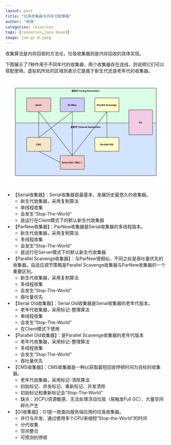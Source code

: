 ```yaml
---
layout: post
title: "垃圾收集器与内存分配策略"
author: "郝强"
categories: resources
tags: [resources,java based]
image: jvm-gc-0.jpeg
---
```


收集算法是内存回收的方法论，垃圾收集器则是内存回收的具体实现。

下图展示了7种作用于不同年代的收集器，两个收集器存在连线，则说明它们可以搭配使用。虚拟机所处的区域则表示它是属于新生代还是老年代的收集器。

![jvm-gc-1](../assets/img/jvm-gc-1.png)

- 【Serial收集器】：Serial收集器是最基本，发展历史最悠久的收集器。
  - 新生代收集器，采用复制算法
  - 单线程收集
  - 会发生“Stop-The-World”
  - 是运行在Client模式下的默认新生代收集器
- 【ParNew收集器】：ParNew收集器是Serial收集器的多线程版本。
  - 新生代收集器，采用复制算法
  - 多线程收集
  - 会发生“Stop-The-World”
  - 是运行在Server模式下的默认新生代收集器
- 【Parallel Scavenge收集器】：与ParNew很相似，不同之处是吞吐量优先的收集器。自适应调节策略是Parallel Scavenge收集器与ParNew收集器的一个重要区别。
  - 新生代收集器，采用复制算法
  - 多线程收集
  - 会发生“Stop-The-World”
  - 吞吐量优先
- 【Serial Old收集器】：Serial Old收集器是Serial收集器的老年代版本。
  - 老年代收集器，采用标记-整理算法
  - 单线程收集
  - 会发生“Stop-The-World”
  - 在Client模式下使用
- 【Parallel Old收集器】：是Parallel Scavenge收集器的老年代版本
  - 老年代收集器，采用标记-整理算法
  - 多线程收集
  - 会发生“Stop-The-World”
  - 吞吐量优先
- 【CMS收集器】：CMS收集器是一种以获取最短回收停顿时间为目标的收集器。
  - 老年代收集器，采用标记-清除算法
  - 初始标记、并发标记、重新标记、并发清除
  - 初始标记和重新标记会“Stop-The-World”
  - 缺点：对CPU资源敏感、无法处理浮动垃圾（易触发Full GC）、大量空间碎片产生
- 【G1收集器】：G1是一款面向服务端应用的垃圾收集器。
  - 并行与并发、通过使用多个CPU来缩短“Stop-the-World“的时间
  - 分代收集
  - 空间整合
  - 可预测的停顿